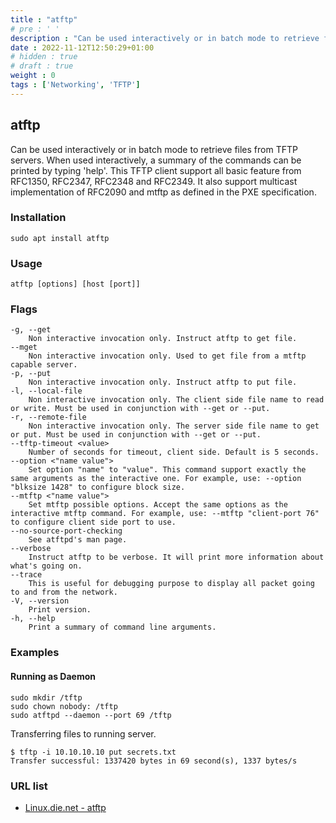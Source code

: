 ```yaml
---
title : "atftp"
# pre : ' '
description : "Can be used interactively or in batch mode to retrieve files from TFTP servers."
date : 2022-11-12T12:50:29+01:00
# hidden : true
# draft : true
weight : 0
tags : ['Networking', 'TFTP']
---
```


## atftp

Can be used interactively or in batch mode to retrieve files from TFTP servers. When used interactively, a summary of the commands can be printed by typing 'help'. This TFTP client support all basic feature from RFC1350, RFC2347, RFC2348 and RFC2349. It also support multicast implementation of RFC2090 and mtftp as defined in the PXE specification.

### Installation

```plain
sudo apt install atftp
```

### Usage

```plain
atftp [options] [host [port]]
```

### Flags

```plain
-g, --get
    Non interactive invocation only. Instruct atftp to get file.
--mget
    Non interactive invocation only. Used to get file from a mtftp capable server.
-p, --put
    Non interactive invocation only. Instruct atftp to put file.
-l, --local-file
    Non interactive invocation only. The client side file name to read or write. Must be used in conjunction with --get or --put.
-r, --remote-file
    Non interactive invocation only. The server side file name to get or put. Must be used in conjunction with --get or --put.
--tftp-timeout <value>
    Number of seconds for timeout, client side. Default is 5 seconds.
--option <"name value">
    Set option "name" to "value". This command support exactly the same arguments as the interactive one. For example, use: --option "blksize 1428" to configure block size.
--mtftp <"name value">
    Set mtftp possible options. Accept the same options as the interactive mtftp command. For example, use: --mtftp "client-port 76" to configure client side port to use.
--no-source-port-checking
    See atftpd's man page.
--verbose
    Instruct atftp to be verbose. It will print more information about what's going on.
--trace
    This is useful for debugging purpose to display all packet going to and from the network.
-V, --version
    Print version.
-h, --help
    Print a summary of command line arguments.
```

### Examples

#### Running as Daemon

```plain
sudo mkdir /tftp
sudo chown nobody: /tftp
sudo atftpd --daemon --port 69 /tftp
```

Transferring files to running server.

```plain
$ tftp -i 10.10.10.10 put secrets.txt
Transfer successful: 1337420 bytes in 69 second(s), 1337 bytes/s
```

### URL list

* [Linux.die.net - atftp](https://linux.die.net/man/1/atftp)
